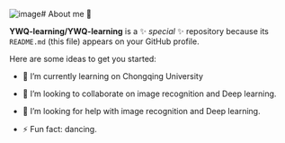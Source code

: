 ![image](https://github.com/user-attachments/assets/370fea84-f6bf-4c53-8080-a9bcd2220bb9)# About me 👋


**YWQ-learning/YWQ-learning** is a ✨ _special_ ✨ repository because its `README.md` (this file) appears on your GitHub profile.

Here are some ideas to get you started:

- 🌱 I’m currently learning on Chongqing University
- 👯 I’m looking to collaborate on image recognition and Deep learning.
- 🤔 I’m looking for help with image recognition and Deep learning.
  
- ⚡ Fun fact: dancing.

